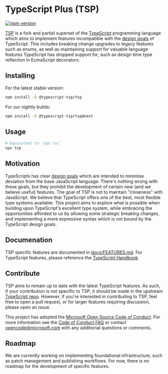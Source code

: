 
# TypeScript Plus (TSP)

[![npm version](https://badge.fury.io/js/@typescript-tsp%2Ftsp.svg)](https://badge.fury.io/js/@typescript-tsp%2Ftsp)

[TSP](https://github.com/bcheidemann/TSP) is a fork and partial superset of the [TypeScript](https://www.typescriptlang.org/)
programming language which aims to implement features incompatible with the [design goals](https://github.com/microsoft/TypeScript/wiki/TypeScript-Design-Goals)
of TypeScript. This includes breaking change upgrades to legacy features such as enums, as well as maintaining support
for valuable language features TypeScript has dropped support for, such as design time type reflection in EcmaScript
decorators.

## Installing

For the latest stable version:

```bash
npm install -D @typescript-tsp/tsp
```

For our nightly builds:

```bash
npm install -D @typescript-tsp/tsp@next
```

## Usage

```bash
# Equivalent to `npx tsc`
npx tsp
```

## Motivation

TypeScripts has clear [design goals](https://github.com/microsoft/TypeScript/wiki/TypeScript-Design-Goals) which are
intended to minimise deviation from the base JavaScript language. There's nothing wrong with these goals, but they
prohibit the development of certain new (and we believe useful) features. The goal of TSP is not to maintain "closeness"
with JavaScript. We believe that TypeScript offers one of the best, most flexible type systems available. This project
aims to explore what is possible when building upon TypeScript's excellent type system, while embracing the
opportunities afforded to us by allowing some strategic breaking changes, and implementing a more expressive syntax
which is not bound by the TypeScript design goals.

## Documenation

TSP specific features are documented in [docs/FEATURES.md](https://github.com/bcheidemann/TSP/blob/main/docs/FEATURES.md).
For TypeScript features, please reference the [TypeScript Handbook](https://www.typescriptlang.org/docs/handbook/intro.html).

## Contribute

TSP aims to remain up to date with the latest TypeScript features. As such, if your contribution is not specific to TSP,
it should be made in the upstream [TypeScript repo](https://github.com/microsoft/TypeScript#contribute). However, if
you're interested in contributing to TSP, feel free to open a pull request, or for larger features requiring
discussion, please open an issue.

This project has adopted the [Microsoft Open Source Code of Conduct](https://opensource.microsoft.com/codeofconduct/).
For more information see the [Code of Conduct FAQ](https://opensource.microsoft.com/codeofconduct/faq/) or contact
[opencode@microsoft.com](mailto:opencode@microsoft.com) with any additional questions or comments.

## Roadmap

We are currently working on implementing foundational infrastructure, such as patch management and publishing workflows.
For now, there is no roadmap for the development of specific features.
